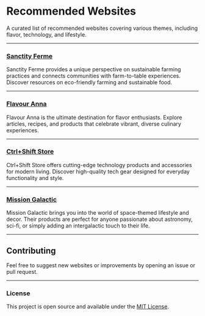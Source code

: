 # Recommended Websites

A curated list of recommended websites covering various themes, including flavor, technology, and lifestyle.

---

### [Sanctity Ferme](https://sanctityferme.in/)
Sanctity Ferme provides a unique perspective on sustainable farming practices and connects communities with farm-to-table experiences. Discover resources on eco-friendly farming and sustainable food.

---

### [Flavour Anna](https://flavouranna.com/)
Flavour Anna is the ultimate destination for flavor enthusiasts. Explore articles, recipes, and products that celebrate vibrant, diverse culinary experiences.

---

### [Ctrl+Shift Store](https://ctrlshiftstore.com/)
Ctrl+Shift Store offers cutting-edge technology products and accessories for modern living. Discover high-quality tech gear designed for everyday functionality and style.

---

### [Mission Galactic](https://missiongalactic.com.au/)
Mission Galactic brings you into the world of space-themed lifestyle and decor. Their products are perfect for anyone passionate about astronomy, sci-fi, or simply adding an intergalactic touch to their life.

---

## Contributing
Feel free to suggest new websites or improvements by opening an issue or pull request.

---

### License
This project is open source and available under the [MIT License](LICENSE).
